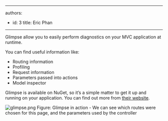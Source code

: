 

---
authors:
  - id: 3
    title: Eric Phan
---




<span class='intro'> Glimpse allow you to easily perform diagnostics on your MVC application at runtime. </span>

<p>You can find useful information like&#58;</p>
<ul>
<li>Routing information</li>
<li>Profiling</li>
<li>Request information</li>
<li>Parameters passed into actions</li>
<li>Model inspector</li>
</ul>
<p>Glimpse is available on NuGet, so it’s a simple matter to get it up and running on your application. You can find out more from <a target="_blank" href="http&#58;//getglimpse.com/">their website</a>.</p>
<img class="ms-rteCustom-ImageArea" src="/SoftwareDevelopment/RulesToBetterMVC/PublishingImages/glimpse.png" alt="glimpse.png" />
<span class="ms-rteCustom-FigureNormal">Figure&#58; Glimpse in action - We can see which routes were chosen for this page, and the parameters used by the controller</span>


